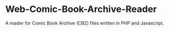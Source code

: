 Web-Comic-Book-Archive-Reader
=============================

A reader for Comic Book Archive (CBZ) files written in PHP and Javascript.
